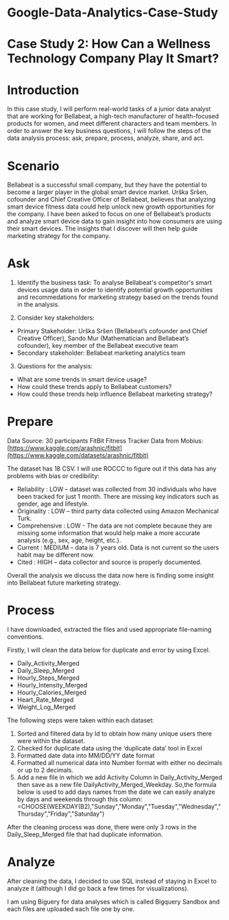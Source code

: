# Google-Data-Analytics-Case-Study

# Case Study 2: How Can a Wellness Technology Company Play It Smart?

# Introduction

In this case study, I will perform real-world tasks of a junior data analyst that are working for Bellabeat, a high-tech manufacturer of health-focused products for women, and meet different characters and team members. 
In order to answer the key business questions, I will follow the steps of the data analysis process: ask, prepare, process, analyze, share, and act. 

# Scenario

Bellabeat is a successful small company, but they have the potential to become a larger player in the global smart device market. Urška Sršen, cofounder and Chief Creative Officer of Bellabeat, believes that analyzing smart device fitness data could help unlock new growth opportunities for the company. I have been asked to focus on one of
Bellabeat’s products and analyze smart device data to gain insight into how consumers are using their smart devices. The insights that I discover will then help guide marketing strategy for the company. 

# Ask

1. Identify the business task:
To analyse Bellabeat's competitor's smart devices usage data in order to identify potential growth opportunities and recommedations for marketing strategy based on the trends found in the analysis.

2. Consider key stakeholders:
- Primary Stakeholder: Urška Sršen (Bellabeat’s cofounder and Chief Creative Officer), Sando Mur (Mathematician and Bellabeat’s cofounder), key member of the Bellabeat executive team
- Secondary stakeholder: Bellabeat marketing analytics team

3. Questions for the analysis:
- What are some trends in smart device usage?
- How could these trends apply to Bellabeat customers?
- How could these trends help influence Bellabeat marketing strategy?

# Prepare

Data Source: 30 participants FitBit Fitness Tracker Data from Mobius: [https://www.kaggle.com/arashnic/fitbit](https://www.kaggle.com/datasets/arashnic/fitbit)

The dataset has 18 CSV. I will use ROCCC to figure out if this data has any problems with bias or credibility:

- Reliability : LOW – dataset was collected from 30 individuals who have been tracked for just 1 month. There are missing key indicators such as gender, age and lifestyle.
- Originality : LOW – third party data collected using Amazon Mechanical Turk.
- Comprehensive : LOW - The data are not complete because they are missing some information that would help make a more accurate analysis (e.g., sex, age, height, etc.).
- Current : MEDIUM – data is 7 years old. Data is not current so the users habit may be different now.
- Cited : HIGH – data collector and source is properly documented.

Overall the analysis we discuss the data now here is finding some insight into Bellabeat future marketing strategy.

# Process

I have downloaded, extracted the files and used appropriate file-naming conventions.

Firstly, I will clean the data below for duplicate and error by using Excel.
- Daily_Activity_Merged
- Daily_Sleep_Merged
- Hourly_Steps_Merged
- Hourly_Intensity_Merged
- Hourly_Calories_Merged
- Heart_Rate_Merged
- Weight_Log_Merged

The following steps were taken within each dataset:

1. Sorted and filtered data by Id to obtain how many unique users there were within the dataset.
2. Checked for duplicate data using the ‘duplicate data’ tool in Excel
3. Formatted date data into MM/DD/YY date format
4. Formatted all numerical data into Number format with either no decimals or up to 2 decimals.
5. Add a new file in which we add Activity Column in Daily_Activity_Merged then save as a new file DailyActivity_Merged_Weekday. So,the formula below is used to add days names from the date we can easily analyze by days and weekends through this column:
=CHOOSE(WEEKDAY(B2),"Sunday","Monday","Tuesday","Wednesday","Thursday","Friday","Saturday")

After the cleaning process was done, there were only 3 rows in the Daily_Sleep_Merged file that had duplicate information.

# Analyze

After cleaning the data, I decided to use SQL instead of staying in Excel to analyze it (although I did go back a few times for visualizations).

I am using Biguery for data analyses which is called Bigquery Sandbox and each files are uploaded each file one by one. 



